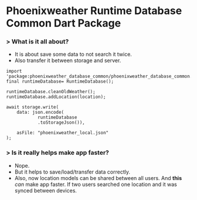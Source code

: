 # Phoenixweather Runtime Database Common Dart Package

### > What is it all about?
- It is about save some data to not search it twice. 
- Also transfer it between storage and server.

```
import 'package:phoenixweather_database_common/phoenixweather_database_common.dart';
final runtimeDatabase= RuntimeDatabase();

runtimeDatabase.cleanOldWeather();
runtimeDatabase.addLocation(location);

await storage.write(
    data: json.encode(
            runtimeDatabase
            .toStorageJson()),

    asFile: "phoenixweather_local.json"
);
```
### > Is it really helps make app faster?
- Nope.
- But it helps to save/load/transfer data correctly.
- Also, now location models can be shared between all users. And **this** *can* make app faster. If two users searched one location and it was synced between devices.